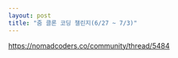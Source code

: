 ```yaml
---
layout: post
title: "줌 클론 코딩 챌린지(6/27 ~ 7/3)"
---
```


https://nomadcoders.co/community/thread/5484
